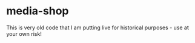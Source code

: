# media-shop
This is very old code that I am putting live for historical purposes - use at your own risk!
